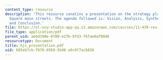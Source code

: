 ```yaml
---
content_type: resource
description: 'This resource conatins a presentation on the strategy plan for Hyde/Jackson
  Square main streets. The agenda followed is: Vision, Analysis, Synthesis, Recommendations,
  and Conclusion.'
file: https://ol-ocw-studio-app-qa.s3.amazonaws.com/courses/11-439-revitalizing-urban-main-streets-hyde-jackson-square-roslindale-square-boston-spring-2005/685eb7cbf67805695b98a9c9f7acb826_hjs_presentation.pdf
file_type: application/pdf
parent_uid: aebd398e-0780-e27b-bfd3-f6fae0af80d6
resourcetype: Document
title: hjs_presentation.pdf
uid: 685eb7cb-f678-0569-5b98-a9c9f7acb826
---
```

